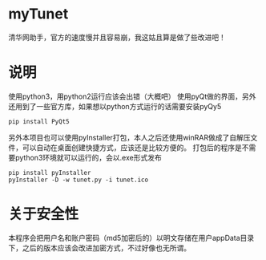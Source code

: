 # myTunet
清华网助手，官方的速度慢并且容易崩，我这姑且算是做了些改进吧！
# 说明
使用python3，用python2运行应该会出错（大概吧）
使用pyQt做的界面，另外还用到了一些官方库，如果想以python方式运行的话需要安装pyQy5
```
pip install PyQt5
```
另外本项目也可以使用pyInstaller打包，本人之后还使用winRAR做成了自解压文件，可以自动在桌面创建快捷方式，应该还是比较方便的。
打包后的程序是不需要python3环境就可以运行的，会以.exe形式发布
```
pip install pyInstaller
pyInstaller -D -w tunet.py -i tunet.ico
```
# 关于安全性
本程序会把用户名和账户密码（md5加密后的）以明文存储在用户appData目录下，之后的版本应该会改进加密方式，不过好像也无所谓。
